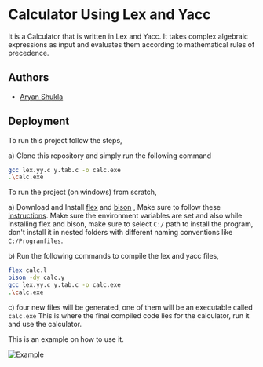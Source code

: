 
# Calculator Using Lex and Yacc

It is a Calculator that is written in Lex and Yacc. It takes complex algebraic expressions as input and evaluates them according to mathematical rules of precedence.



## Authors

- [Aryan Shukla](https://www.github.com/aryannewyork)


## Deployment

To run this project follow the steps,

a) Clone this repository and simply run the following command

  ```bash
  gcc lex.yy.c y.tab.c -o calc.exe
  .\calc.exe
  ```
To run the project (on windows) from scratch,

  a) Download and Install [flex](https://gnuwin32.sourceforge.net/packages/flex.htm) and [bison](https://gnuwin32.sourceforge.net/packages/bison.htm)
  , Make sure to follow these [instructions](https://stackoverflow.com/questions/5456011/how-to-compile-lex-yacc-files-on-windows/5545924#5545924). Make sure the environment variables are set and also while installing flex and bison, make sure to select ```C:/``` path to install the program, don't install it in nested folders with different naming conventions like ```C:/Programfiles```.

  b) Run the following commands to compile the lex and yacc files,

  ```bash
  flex calc.l
  bison -dy calc.y
  gcc lex.yy.c y.tab.c -o calc.exe
  .\calc.exe
  ```

  c) four new files will be generated, one of them will be an executable called ```calc.exe```
  This is where the final compiled code lies for the calculator, run it and use the calculator.

This is an example on how to use it.

  ![Example](https://user-images.githubusercontent.com/79625246/192456690-a76abf27-7569-4a29-802f-9c6c459b121d.png)



